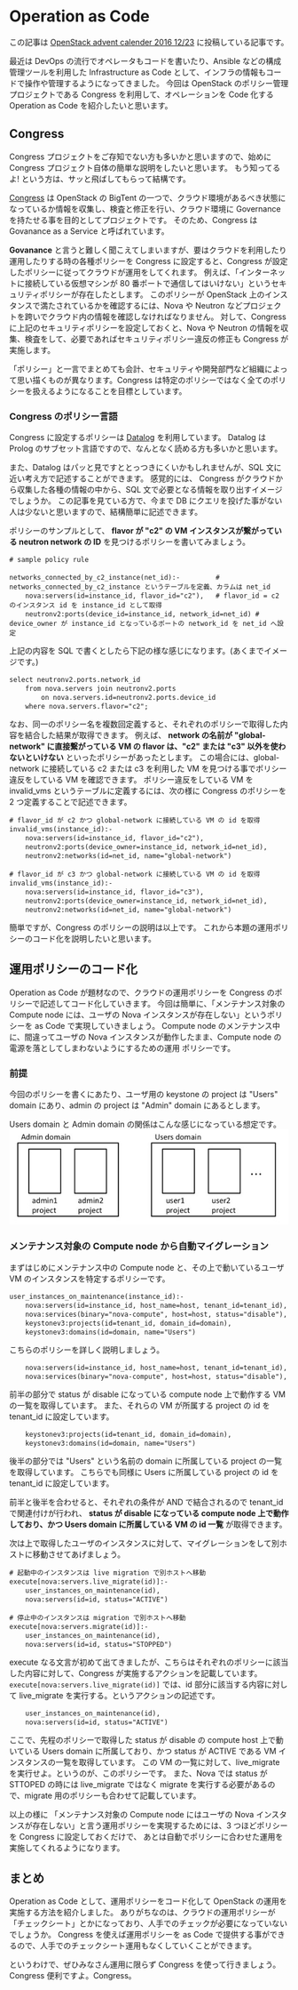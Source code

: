 # Operation as Code

この記事は [OpenStack advent calender 2016 12/23](http://www.adventar.org/calendars/1739) に投稿している記事です。

最近は DevOps の流行でオペレータもコードを書いたり、Ansible などの構成管理ツールを利用した Infrastructure as Code として、インフラの情報もコードで操作や管理するようになってきました。
今回は OpenStack のポリシー管理プロジェクトである Congress を利用して、オペレーションを Code 化する Operation as Code を紹介したいと思います。

## Congress

Congress プロジェクトをご存知でない方も多いかと思いますので、始めに Congress プロジェクト自体の簡単な説明をしたいと思います。
もう知ってるよ! という方は、サッと飛ばしてもらって結構です。

[Congress](https://wiki.openstack.org/wiki/Congress) は OpenStack の BigTent の一つで、クラウド環境があるべき状態になっているか情報を収集し、検査と修正を行い、クラウド環境に Governance を持たせる事を目的としてプロジェクトです。
そのため、Congress は Govanance as a Service と呼ばれています。

**Govanance** と言うと難しく聞こえてしまいますが、要はクラウドを利用したり運用したりする時の各種ポリシーを Congress に設定すると、Congress が設定したポリシーに従ってクラウドが運用をしてくれます。
例えば、「インターネットに接続している仮想マシンが 80 番ポートで通信してはいけない」というセキュリティポリシーが存在したとします。
このポリシーが OpenStack 上のインスタンスで満たされているかを確認するには、Nova や Neutron などプロジェクトを跨いでクラウド内の情報を確認しなければなりません。
対して、Congress に上記のセキュリティポリシーを設定しておくと、Nova や Neutron の情報を収集、検査をして、必要であればセキュリティポリシー違反の修正も Congress が実施します。

「ポリシー」と一言でまとめても会計、セキュリティや開発部門など組織によって思い描くものが異なります。Congress は特定のポリシーではなく全てのポリシーを扱えるようになることを目標としています。

### Congress のポリシー言語

Congress に設定するポリシーは [Datalog](https://en.wikipedia.org/wiki/Datalog) を利用しています。
Datalog は Prolog のサブセット言語ですので、なんとなく読める方も多いかと思います。

また、Datalog はパッと見ですととっつきにくいかもしれませんが、SQL 文に近い考え方で記述することができます。
感覚的には、 Congress がクラウドから収集した各種の情報の中から、SQL 文で必要となる情報を取り出すイメージでしょうか。
この記事を見ている方で、今まで DB にクエリを投げた事がない人は少ないと思いますので、結構簡単に記述できます。

ポリシーのサンプルとして、 **flavor が "c2" の VM インスタンスが繋がっている neutron network の ID** を見つけるポリシーを書いてみましょう。

```
# sample policy rule

networks_connected_by_c2_instance(net_id):-         # networks_connected_by_c2_instance というテーブルを定義、カラムは net_id
    nova:servers(id=instance_id, flavor_id="c2"),   # flavor_id = c2 のインスタンス id を instance_id として取得
    neutronv2:ports(device_id=instance_id, network_id=net_id) # device_owner が instance_id となっているポートの network_id を net_id へ設定
```

上記の内容を SQL で書くとしたら下記の様な感じになります。(あくまでイメージです。)

```
select neutronv2.ports.network_id 
    from nova.servers join neutronv2.ports
        on nova.servers.id=neutronv2.ports.device_id
    where nova.servers.flavor="c2";
```

なお、同一のポリシー名を複数回定義すると、それぞれのポリシーで取得した内容を結合した結果が取得できます。
例えば、 **network の名前が "global-network" に直接繋がっている VM の flavor は、"c2" または "c3" 以外を使わないといけない** といったポリシーがあったとします。
この場合には、global-network に接続している c2 または c3 を利用した VM を見つける事でポリシー違反をしている VM を確認できます。
ポリシー違反をしている VM を invalid_vms というテーブルに定義するには、次の様に Congress のポリシーを 2 つ定義することで記述できます。

```
# flavor_id が c2 かつ global-network に接続している VM の id を取得
invalid_vms(instance_id):-
    nova:servers(id=instance_id, flavor_id="c2"),
    neutronv2:ports(device_owner=instance_id, network_id=net_id),
    neutronv2:networks(id=net_id, name="global-network")

# flavor_id が c3 かつ global-network に接続している VM の id を取得
invalid_vms(instance_id):-
    nova:servers(id=instance_id, flavor_id="c3"),
    neutronv2:ports(device_owner=instance_id, network_id=net_id),
    neutronv2:networks(id=net_id, name="global-network")
```

簡単ですが、Congress のポリシーの説明は以上です。
これから本題の運用ポリシーのコード化を説明したいと思います。

## 運用ポリシーのコード化

Operation as Code が題材なので、クラウドの運用ポリシーを Congress のポリシーで記述してコード化していきます。
今回は簡単に、「メンテナンス対象の Compute node には、ユーザの Nova インスタンスが存在しない」というポリシーを as Code で実現していきましょう。
Compute node のメンテナンス中に、間違ってユーザの Nova インスタンスが動作したまま、Compute node の電源を落としてしまわないようにするための運用 ポリシーです。

### 前提

今回のポリシーを書くにあたり、ユーザ用の keystone の project は "Users" domain にあり、admin の project は "Admin" domain にあるとします。

Users domain と Admin domain の関係はこんな感じになっている想定です。
![ドメイン構成](./pictures/openstack-2016-domain.jpg)

### メンテナンス対象の Compute node から自動マイグレーション

まずはじめにメンテナンス中の Compute node と、その上で動いているユーザ VM のインスタンスを特定するポリシーです。

```
user_instances_on_maintenance(instance_id):-
    nova:servers(id=instance_id, host_name=host, tenant_id=tenant_id),
    nova:services(binary="nova-compute", host=host, status="disable"),
    keystonev3:projects(id=tenant_id, domain_id=domain),
    keystonev3:domains(id=domain, name="Users")
```

こちらのポリシーを詳しく説明しましょう。

```
    nova:servers(id=instance_id, host_name=host, tenant_id=tenant_id),
    nova:services(binary="nova-compute", host=host, status="disable"),
```

前半の部分で status が disable になっている compute node 上で動作する VM の一覧を取得しています。
また、それらの VM が所属する project の id を tenant_id に設定しています。

```
    keystonev3:projects(id=tenant_id, domain_id=domain),
    keystonev3:domains(id=domain, name="Users")
```

後半の部分では "Users" という名前の domain に所属している project の一覧を取得しています。
こちらでも同様に Users に所属している project の id を tenant_id に設定しています。

前半と後半を合わせると、それぞれの条件が AND で結合されるので tenant_id で関連付けが行われ、
**status が disable になっている compute node 上で動作しており、かつ Users domain に所属している VM の id 一覧** が取得できます。

次は上で取得したユーザのインスタンスに対して、マイグレーションをして別ホストに移動させてあげましょう。

```
# 起動中のインスタンスは live migration で別ホストへ移動
execute[nova:servers.live_migrate(id)]:-
    user_instances_on_maintenance(id),
    nova:servers(id=id, status="ACTIVE")

# 停止中のインスタンスは migration で別ホストへ移動
execute[nova:servers.migrate(id)]:-
    user_instances_on_maintenance(id),
    nova:servers(id=id, status="STOPPED")
```

execute なる文言が初めて出てきましたが、こちらはそれぞれのポリシーに該当した内容に対して、Congress が実施するアクションを記載しています。
`execute[nova:servers.live_migrate(id)]` では、id 部分に該当する内容に対して live_migrate を実行する。というアクションの記述です。
```
    user_instances_on_maintenance(id),
    nova:servers(id=id, status="ACTIVE")
```
ここで、先程のポリシーで取得した status が disable の compute host 上で動いている Users domain に所属しており、かつ status が ACTIVE である VM インスタンスの一覧を取得しています。
この VM の一覧に対して、live_migrate を実行せよ。というのが、このポリシーです。
また、Nova では status が STTOPED の時には live_migrate ではなく migrate を実行する必要があるので、migrate 用のポリシーも合わせて記載しています。

以上の様に 「メンテナンス対象の Compute node にはユーザの Nova インスタンスが存在しない」と言う運用ポリシーを実現するためには、3 つほどポリシーを Congress に設定しておくだけで、
あとは自動でポリシーに合わせた運用を実施してくれるようになります。

## まとめ

Operation as Code として、運用ポリシーをコード化して OpenStack の運用を実施する方法を紹介しました。
ありがちなのは、クラウドの運用ポリシーが「チェックシート」とかになっており、人手でのチェックが必要になっていないでしょうか。
Congress を使えば運用ポリシーを as Code で提供する事ができるので、人手でのチェックシート運用もなくしていくことができます。

というわけで、ぜひみなさん運用に限らず Congress を使って行きましょう。
Congress 便利ですよ。Congress。
